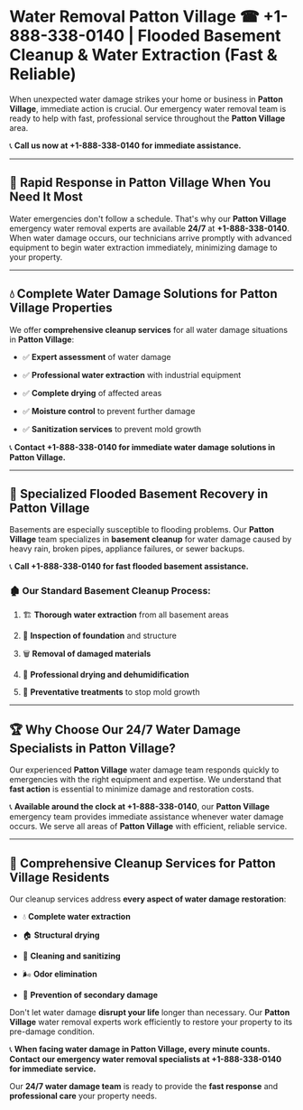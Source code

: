 # Water Removal Patton Village ☎ +1-888-338-0140 | Flooded Basement Cleanup & Water Extraction (Fast & Reliable)

When unexpected water damage strikes your home or business in **Patton Village**, immediate action is crucial. Our emergency water removal team is ready to help with fast, professional service throughout the **Patton Village** area. 

📞 **Call us now at +1-888-338-0140 for immediate assistance.**
---
## 🚀 Rapid Response in Patton Village When You Need It Most
Water emergencies don't follow a schedule. That's why our **Patton Village** emergency water removal experts are available **24/7** at **+1-888-338-0140**. When water damage occurs, our technicians arrive promptly with advanced equipment to begin water extraction immediately, minimizing damage to your property.
---
## 💧 Complete Water Damage Solutions for Patton Village Properties
We offer **comprehensive cleanup services** for all water damage situations in **Patton Village**:
- ✅ **Expert assessment** of water damage  
- ✅ **Professional water extraction** with industrial equipment  
- ✅ **Complete drying** of affected areas  
- ✅ **Moisture control** to prevent further damage  
- ✅ **Sanitization services** to prevent mold growth  
📞 **Contact +1-888-338-0140 for immediate water damage solutions in Patton Village.**
---
## 🌊 Specialized Flooded Basement Recovery in Patton Village
Basements are especially susceptible to flooding problems. Our **Patton Village** team specializes in **basement cleanup** for water damage caused by heavy rain, broken pipes, appliance failures, or sewer backups. 
📞 **Call +1-888-338-0140 for fast flooded basement assistance.**
### 🏚️ Our Standard Basement Cleanup Process:
1. 🏗️ **Thorough water extraction** from all basement areas  
2. 🔎 **Inspection of foundation** and structure  
3. 🗑️ **Removal of damaged materials**  
4. 💨 **Professional drying and dehumidification**  
5. 🚫 **Preventative treatments** to stop mold growth  
---
## 🏆 Why Choose Our 24/7 Water Damage Specialists in Patton Village?
Our experienced **Patton Village** water damage team responds quickly to emergencies with the right equipment and expertise. We understand that **fast action** is essential to minimize damage and restoration costs.
📞 **Available around the clock at +1-888-338-0140**, our **Patton Village** emergency team provides immediate assistance whenever water damage occurs. We serve all areas of **Patton Village** with efficient, reliable service.
---
## 🧹 Comprehensive Cleanup Services for Patton Village Residents
Our cleanup services address **every aspect of water damage restoration**:
- 💧 **Complete water extraction**  
- 🏠 **Structural drying**  
- 🧼 **Cleaning and sanitizing**  
- 🌬️ **Odor elimination**  
- 🚫 **Prevention of secondary damage**  
Don't let water damage **disrupt your life** longer than necessary. Our **Patton Village** water removal experts work efficiently to restore your property to its pre-damage condition.
📞 **When facing water damage in Patton Village, every minute counts. Contact our emergency water removal specialists at +1-888-338-0140 for immediate service.**
Our **24/7 water damage team** is ready to provide the **fast response** and **professional care** your property needs.
